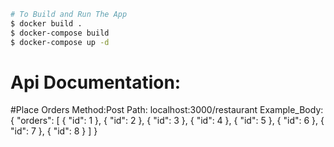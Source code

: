 

```bash
# To Build and Run The App
$ docker build .
$ docker-compose build
$ docker-compose up -d
```


# Api Documentation:

#Place Orders
Method:Post
Path: localhost:3000/restaurant
Example_Body:
{
    "orders": [
        {
            "id": 1
        },
         {
            "id": 2
        },
         {
            "id": 3
        },
         {
            "id": 4
        },
         {
            "id": 5
        },
         {
            "id": 6
        },
         {
            "id": 7
        },
         {
            "id": 8
        }
    ]
}

